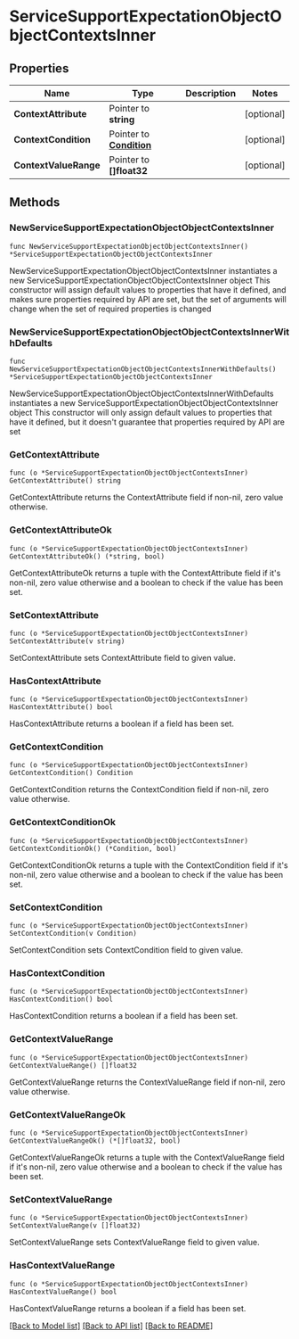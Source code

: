 # ServiceSupportExpectationObjectObjectContextsInner

## Properties

Name | Type | Description | Notes
------------ | ------------- | ------------- | -------------
**ContextAttribute** | Pointer to **string** |  | [optional] 
**ContextCondition** | Pointer to [**Condition**](Condition.md) |  | [optional] 
**ContextValueRange** | Pointer to **[]float32** |  | [optional] 

## Methods

### NewServiceSupportExpectationObjectObjectContextsInner

`func NewServiceSupportExpectationObjectObjectContextsInner() *ServiceSupportExpectationObjectObjectContextsInner`

NewServiceSupportExpectationObjectObjectContextsInner instantiates a new ServiceSupportExpectationObjectObjectContextsInner object
This constructor will assign default values to properties that have it defined,
and makes sure properties required by API are set, but the set of arguments
will change when the set of required properties is changed

### NewServiceSupportExpectationObjectObjectContextsInnerWithDefaults

`func NewServiceSupportExpectationObjectObjectContextsInnerWithDefaults() *ServiceSupportExpectationObjectObjectContextsInner`

NewServiceSupportExpectationObjectObjectContextsInnerWithDefaults instantiates a new ServiceSupportExpectationObjectObjectContextsInner object
This constructor will only assign default values to properties that have it defined,
but it doesn't guarantee that properties required by API are set

### GetContextAttribute

`func (o *ServiceSupportExpectationObjectObjectContextsInner) GetContextAttribute() string`

GetContextAttribute returns the ContextAttribute field if non-nil, zero value otherwise.

### GetContextAttributeOk

`func (o *ServiceSupportExpectationObjectObjectContextsInner) GetContextAttributeOk() (*string, bool)`

GetContextAttributeOk returns a tuple with the ContextAttribute field if it's non-nil, zero value otherwise
and a boolean to check if the value has been set.

### SetContextAttribute

`func (o *ServiceSupportExpectationObjectObjectContextsInner) SetContextAttribute(v string)`

SetContextAttribute sets ContextAttribute field to given value.

### HasContextAttribute

`func (o *ServiceSupportExpectationObjectObjectContextsInner) HasContextAttribute() bool`

HasContextAttribute returns a boolean if a field has been set.

### GetContextCondition

`func (o *ServiceSupportExpectationObjectObjectContextsInner) GetContextCondition() Condition`

GetContextCondition returns the ContextCondition field if non-nil, zero value otherwise.

### GetContextConditionOk

`func (o *ServiceSupportExpectationObjectObjectContextsInner) GetContextConditionOk() (*Condition, bool)`

GetContextConditionOk returns a tuple with the ContextCondition field if it's non-nil, zero value otherwise
and a boolean to check if the value has been set.

### SetContextCondition

`func (o *ServiceSupportExpectationObjectObjectContextsInner) SetContextCondition(v Condition)`

SetContextCondition sets ContextCondition field to given value.

### HasContextCondition

`func (o *ServiceSupportExpectationObjectObjectContextsInner) HasContextCondition() bool`

HasContextCondition returns a boolean if a field has been set.

### GetContextValueRange

`func (o *ServiceSupportExpectationObjectObjectContextsInner) GetContextValueRange() []float32`

GetContextValueRange returns the ContextValueRange field if non-nil, zero value otherwise.

### GetContextValueRangeOk

`func (o *ServiceSupportExpectationObjectObjectContextsInner) GetContextValueRangeOk() (*[]float32, bool)`

GetContextValueRangeOk returns a tuple with the ContextValueRange field if it's non-nil, zero value otherwise
and a boolean to check if the value has been set.

### SetContextValueRange

`func (o *ServiceSupportExpectationObjectObjectContextsInner) SetContextValueRange(v []float32)`

SetContextValueRange sets ContextValueRange field to given value.

### HasContextValueRange

`func (o *ServiceSupportExpectationObjectObjectContextsInner) HasContextValueRange() bool`

HasContextValueRange returns a boolean if a field has been set.


[[Back to Model list]](../README.md#documentation-for-models) [[Back to API list]](../README.md#documentation-for-api-endpoints) [[Back to README]](../README.md)


